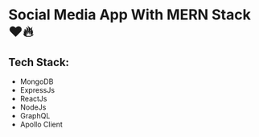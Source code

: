 # Social Media App With MERN Stack ❤🔥

## Tech Stack:

- MongoDB
- ExpressJs
- ReactJs
- NodeJs
- GraphQL
- Apollo Client
